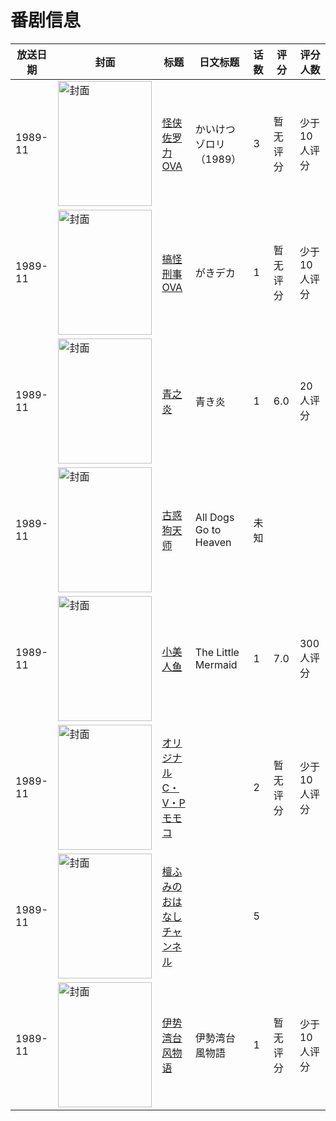 # 番剧信息

|放送日期|封面|标题|日文标题|话数|评分|评分人数|
|---|---|---|---|---|---|---|
|1989-11|<img src="//lain.bgm.tv/pic/cover/c/80/47/314194_xG0GY.jpg" alt="封面" style="width:150px;height:200px;object-fit:cover;">|[怪侠佐罗力OVA](https://bangumi.tv/subject/314194)|かいけつゾロリ（1989）|3|暂无评分|少于10人评分|
|1989-11|<img src="//lain.bgm.tv/pic/cover/c/96/ce/55462_L4LDB.jpg" alt="封面" style="width:150px;height:200px;object-fit:cover;">|[搞怪刑事 OVA](https://bangumi.tv/subject/55462)|がきデカ|1|暂无评分|少于10人评分|
|1989-11|<img src="//lain.bgm.tv/pic/cover/c/0c/75/97942_hNl3Y.jpg" alt="封面" style="width:150px;height:200px;object-fit:cover;">|[青之炎](https://bangumi.tv/subject/97942)|青き炎|1|6.0|20人评分|
|1989-11|<img src="//lain.bgm.tv/pic/cover/c/e6/3d/169134_OzG4p.jpg" alt="封面" style="width:150px;height:200px;object-fit:cover;">|[古惑狗天师](https://bangumi.tv/subject/169134)|All Dogs Go to Heaven|未知|||
|1989-11|<img src="//lain.bgm.tv/pic/cover/c/ac/02/36151_Zsgp9.jpg" alt="封面" style="width:150px;height:200px;object-fit:cover;">|[小美人鱼](https://bangumi.tv/subject/36151)|The Little Mermaid|1|7.0|300人评分|
|1989-11|<img src="//lain.bgm.tv/pic/cover/c/3e/11/236901_2Abz5.jpg" alt="封面" style="width:150px;height:200px;object-fit:cover;">|[オリジナル C・V・P モモコ](https://bangumi.tv/subject/236901)||2|暂无评分|少于10人评分|
|1989-11|<img src="//lain.bgm.tv/pic/cover/c/74/5d/220025_R0zDT.jpg" alt="封面" style="width:150px;height:200px;object-fit:cover;">|[檀ふみのおはなしチャンネル](https://bangumi.tv/subject/220025)||5|||
|1989-11|<img src="//lain.bgm.tv/pic/cover/c/bf/78/188856_A80IL.jpg" alt="封面" style="width:150px;height:200px;object-fit:cover;">|[伊势湾台风物语](https://bangumi.tv/subject/188856)|伊勢湾台風物語|1|暂无评分|少于10人评分|
